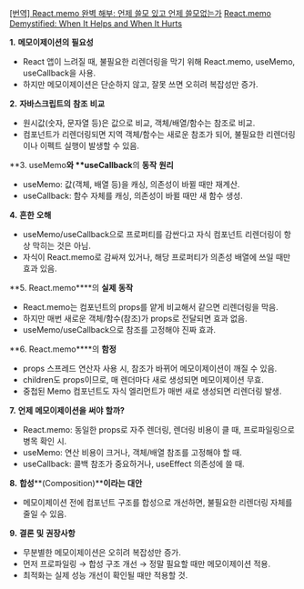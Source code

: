 
[[번역] React.memo 완벽 해부: 언제 쓸모 있고 언제 쓸모없는가](https://imnotadevleoper.tistory.com/368)
[React.memo Demystified: When It Helps and When It Hurts ](https://cekrem.github.io/posts/react-memo-when-it-helps-when-it-hurts/)

**1.** **메모이제이션의** **필요성** 

- React 앱이 느려질 때, 불필요한 리렌더링을 막기 위해 React.memo, useMemo, useCallback을 사용.
- 하지만 메모이제이션은 단순하지 않고, 잘못 쓰면 오히려 복잡성만 증가.

**2.** **자바스크립트의** **참조** **비교** 

- 원시값(숫자, 문자열 등)은 값으로 비교, 객체/배열/함수는 참조로 비교.
- 컴포넌트가 리렌더링되면 지역 객체/함수는 새로운 참조가 되어, 불필요한 리렌더링이나 이펙트 실행이 발생할 수 있음.

**3. useMemo****와 **useCallback****의 **동작** **원리** 

- useMemo: 값(객체, 배열 등)을 캐싱, 의존성이 바뀔 때만 재계산.
- useCallback: 함수 자체를 캐싱, 의존성이 바뀔 때만 새 함수 생성.

**4.** **흔한** **오해** 

- useMemo/useCallback으로 프로퍼티를 감싼다고 자식 컴포넌트 리렌더링이 항상 막히는 것은 아님.
- 자식이 React.memo로 감싸져 있거나, 해당 프로퍼티가 의존성 배열에 쓰일 때만 효과 있음.

**5. React.memo****의 **실제** **동작** 

- React.memo는 컴포넌트의 props를 얕게 비교해서 같으면 리렌더링을 막음.
- 하지만 매번 새로운 객체/함수(참조)가 props로 전달되면 효과 없음.
- useMemo/useCallback으로 참조를 고정해야 진짜 효과.

**6. React.memo****의 **함정** 

- props 스프레드 연산자 사용 시, 참조가 바뀌어 메모이제이션이 깨질 수 있음.
- children도 props이므로, 매 렌더마다 새로 생성되면 메모이제이션 무효.
- 중첩된 Memo 컴포넌트도 자식 엘리먼트가 매번 새로 생성되면 리렌더링 발생.

**7.** **언제** **메모이제이션을** **써야** **할까?**

- React.memo: 동일한 props로 자주 렌더링, 렌더링 비용이 클 때, 프로파일링으로 병목 확인 시.
- useMemo: 연산 비용이 크거나, 객체/배열 참조를 고정해야 할 때.
- useCallback: 콜백 참조가 중요하거나, useEffect 의존성에 쓸 때.

**8.** **합성****(Composition)****이라는** **대안** 

- 메모이제이션 전에 컴포넌트 구조를 합성으로 개선하면, 불필요한 리렌더링 자체를 줄일 수 있음.

**9.** **결론** **및** **권장사항** 

- 무분별한 메모이제이션은 오히려 복잡성만 증가.
- 먼저 프로파일링 → 합성 구조 개선 → 정말 필요할 때만 메모이제이션 적용.
- 최적화는 실제 성능 개선이 확인될 때만 적용할 것.
